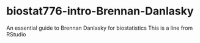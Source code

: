 # biostat776-intro-Brennan-Danlasky
An essential guide to Brennan Danlasky for biostatistics
This is a line from RStudio

